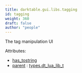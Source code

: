 ```yaml
---
title: darktable.gui.libs.tagging
id: tagging
weight: 360
draft: false
author: "people"
---
```


The tag manipulation UI

Attributes:
* [has_tostring](../../../Attributes#has_tostring)
* [parent](../Attributes#parent) : [types.dt_lua_lib_t](../../../types/dt_lua_lib_t)

